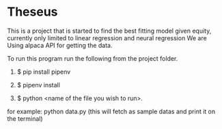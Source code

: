 # Theseus
This is a project  that is started to find the best fitting model given equity, currently only limited to linear regression and neural regression
We are Using alpaca API for getting the data.

To run this program run the following from the project folder.

1. $ pip install pipenv

2. $ pipenv install

3. $ python \<name of the file you wish to run>.
 
for example: python data.py (this will fetch as sample datas and print it on the terminal)
